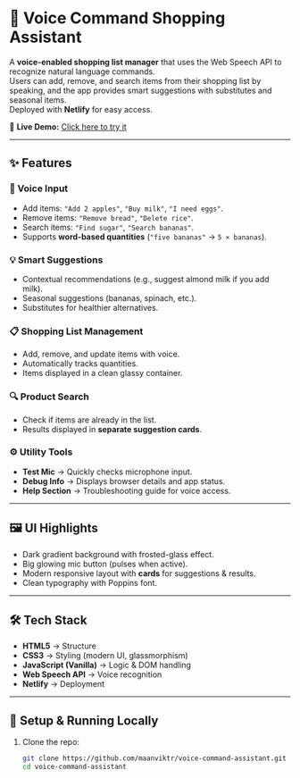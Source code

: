 # 🛒 Voice Command Shopping Assistant

A **voice-enabled shopping list manager** that uses the Web Speech API to recognize natural language commands.  
Users can add, remove, and search items from their shopping list by speaking, and the app provides smart suggestions with substitutes and seasonal items.  
Deployed with **Netlify** for easy access.

🔗 **Live Demo:** [Click here to try it](https://boisterous-alfajores-89343e.netlify.app/)

---

## ✨ Features

### 🎤 Voice Input
- Add items: `"Add 2 apples"`, `"Buy milk"`, `"I need eggs"`.
- Remove items: `"Remove bread"`, `"Delete rice"`.
- Search items: `"Find sugar"`, `"Search bananas"`.
- Supports **word-based quantities** (`"five bananas"` → `5 × bananas`).

### 💡 Smart Suggestions
- Contextual recommendations (e.g., suggest almond milk if you add milk).
- Seasonal suggestions (bananas, spinach, etc.).
- Substitutes for healthier alternatives.

### 📋 Shopping List Management
- Add, remove, and update items with voice.
- Automatically tracks quantities.
- Items displayed in a clean glassy container.

### 🔍 Product Search
- Check if items are already in the list.
- Results displayed in **separate suggestion cards**.

### ⚙️ Utility Tools
- **Test Mic** → Quickly checks microphone input.  
- **Debug Info** → Displays browser details and app status.  
- **Help Section** → Troubleshooting guide for voice access.

---

## 🖼️ UI Highlights
- Dark gradient background with frosted-glass effect.  
- Big glowing mic button (pulses when active).  
- Modern responsive layout with **cards** for suggestions & results.  
- Clean typography with Poppins font.  

---

## 🛠️ Tech Stack
- **HTML5** → Structure  
- **CSS3** → Styling (modern UI, glassmorphism)  
- **JavaScript (Vanilla)** → Logic & DOM handling  
- **Web Speech API** → Voice recognition  
- **Netlify** → Deployment  

---

## 🚀 Setup & Running Locally

1. Clone the repo:
   ```bash
   git clone https://github.com/maanviktr/voice-command-assistant.git
   cd voice-command-assistant
